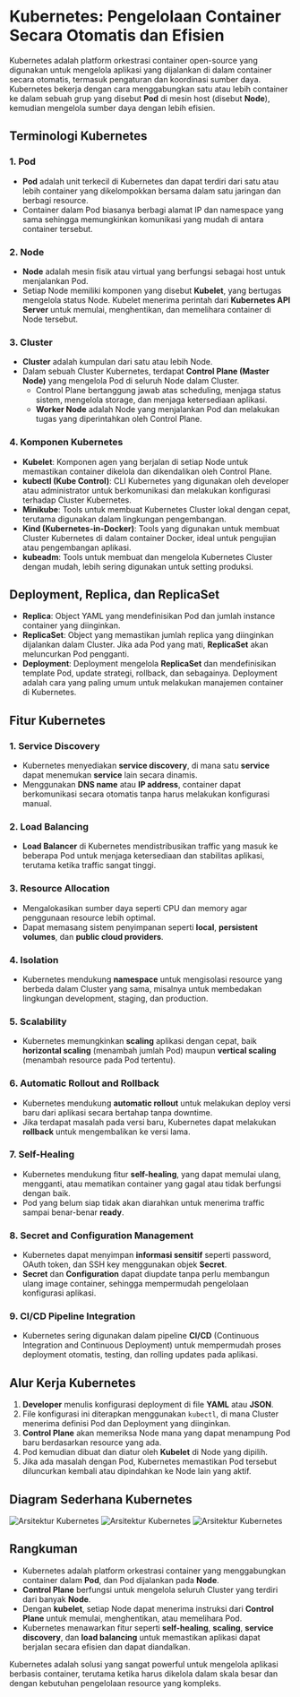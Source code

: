 # Kubernetes: Pengelolaan Container Secara Otomatis dan Efisien

Kubernetes adalah platform orkestrasi container open-source yang digunakan untuk mengelola aplikasi yang dijalankan di dalam container secara otomatis, termasuk pengaturan dan koordinasi sumber daya. Kubernetes bekerja dengan cara menggabungkan satu atau lebih container ke dalam sebuah grup yang disebut **Pod** di mesin host (disebut **Node**), kemudian mengelola sumber daya dengan lebih efisien.

## Terminologi Kubernetes

### 1. Pod
- **Pod** adalah unit terkecil di Kubernetes dan dapat terdiri dari satu atau lebih container yang dikelompokkan bersama dalam satu jaringan dan berbagi resource.
- Container dalam Pod biasanya berbagi alamat IP dan namespace yang sama sehingga memungkinkan komunikasi yang mudah di antara container tersebut.

### 2. Node
- **Node** adalah mesin fisik atau virtual yang berfungsi sebagai host untuk menjalankan Pod.
- Setiap Node memiliki komponen yang disebut **Kubelet**, yang bertugas mengelola status Node. Kubelet menerima perintah dari **Kubernetes API Server** untuk memulai, menghentikan, dan memelihara container di Node tersebut.

### 3. Cluster
- **Cluster** adalah kumpulan dari satu atau lebih Node.
- Dalam sebuah Cluster Kubernetes, terdapat **Control Plane (Master Node)** yang mengelola Pod di seluruh Node dalam Cluster.
  - Control Plane bertanggung jawab atas scheduling, menjaga status sistem, mengelola storage, dan menjaga ketersediaan aplikasi.
  - **Worker Node** adalah Node yang menjalankan Pod dan melakukan tugas yang diperintahkan oleh Control Plane.

### 4. Komponen Kubernetes
- **Kubelet**: Komponen agen yang berjalan di setiap Node untuk memastikan container dikelola dan dikendalikan oleh Control Plane.
- **kubectl (Kube Control)**: CLI Kubernetes yang digunakan oleh developer atau administrator untuk berkomunikasi dan melakukan konfigurasi terhadap Cluster Kubernetes.
- **Minikube**: Tools untuk membuat Kubernetes Cluster lokal dengan cepat, terutama digunakan dalam lingkungan pengembangan.
- **Kind (Kubernetes-in-Docker)**: Tools yang digunakan untuk membuat Cluster Kubernetes di dalam container Docker, ideal untuk pengujian atau pengembangan aplikasi.
- **kubeadm**: Tools untuk membuat dan mengelola Kubernetes Cluster dengan mudah, lebih sering digunakan untuk setting produksi.

## Deployment, Replica, dan ReplicaSet
- **Replica**: Object YAML yang mendefinisikan Pod dan jumlah instance container yang diinginkan.
- **ReplicaSet**: Object yang memastikan jumlah replica yang diinginkan dijalankan dalam Cluster. Jika ada Pod yang mati, **ReplicaSet** akan meluncurkan Pod pengganti.
- **Deployment**: Deployment mengelola **ReplicaSet** dan mendefinisikan template Pod, update strategi, rollback, dan sebagainya. Deployment adalah cara yang paling umum untuk melakukan manajemen container di Kubernetes.

## Fitur Kubernetes

### 1. Service Discovery
- Kubernetes menyediakan **service discovery**, di mana satu **service** dapat menemukan **service** lain secara dinamis.
- Menggunakan **DNS name** atau **IP address**, container dapat berkomunikasi secara otomatis tanpa harus melakukan konfigurasi manual.

### 2. Load Balancing
- **Load Balancer** di Kubernetes mendistribusikan traffic yang masuk ke beberapa Pod untuk menjaga ketersediaan dan stabilitas aplikasi, terutama ketika traffic sangat tinggi.

### 3. Resource Allocation
- Mengalokasikan sumber daya seperti CPU dan memory agar penggunaan resource lebih optimal.
- Dapat memasang sistem penyimpanan seperti **local**, **persistent volumes**, dan **public cloud providers**.

### 4. Isolation
- Kubernetes mendukung **namespace** untuk mengisolasi resource yang berbeda dalam Cluster yang sama, misalnya untuk membedakan lingkungan development, staging, dan production.

### 5. Scalability
- Kubernetes memungkinkan **scaling** aplikasi dengan cepat, baik **horizontal scaling** (menambah jumlah Pod) maupun **vertical scaling** (menambah resource pada Pod tertentu).

### 6. Automatic Rollout and Rollback
- Kubernetes mendukung **automatic rollout** untuk melakukan deploy versi baru dari aplikasi secara bertahap tanpa downtime.
- Jika terdapat masalah pada versi baru, Kubernetes dapat melakukan **rollback** untuk mengembalikan ke versi lama.

### 7. Self-Healing
- Kubernetes mendukung fitur **self-healing**, yang dapat memulai ulang, mengganti, atau mematikan container yang gagal atau tidak berfungsi dengan baik.
- Pod yang belum siap tidak akan diarahkan untuk menerima traffic sampai benar-benar **ready**.

### 8. Secret and Configuration Management
- Kubernetes dapat menyimpan **informasi sensitif** seperti password, OAuth token, dan SSH key menggunakan objek **Secret**.
- **Secret** dan **Configuration** dapat diupdate tanpa perlu membangun ulang image container, sehingga mempermudah pengelolaan konfigurasi aplikasi.

### 9. CI/CD Pipeline Integration
- Kubernetes sering digunakan dalam pipeline **CI/CD** (Continuous Integration and Continuous Deployment) untuk mempermudah proses deployment otomatis, testing, dan rolling updates pada aplikasi.

## Alur Kerja Kubernetes

1. **Developer** menulis konfigurasi deployment di file **YAML** atau **JSON**.
2. File konfigurasi ini diterapkan menggunakan `kubectl`, di mana Cluster menerima definisi Pod dan Deployment yang diinginkan.
3. **Control Plane** akan memeriksa Node mana yang dapat menampung Pod baru berdasarkan resource yang ada.
4. Pod kemudian dibuat dan diatur oleh **Kubelet** di Node yang dipilih.
5. Jika ada masalah dengan Pod, Kubernetes memastikan Pod tersebut diluncurkan kembali atau dipindahkan ke Node lain yang aktif.

## Diagram Sederhana Kubernetes
![Arsitektur Kubernetes](img/arsitektur_Kubernetes.png)
![Arsitektur Kubernetes](img/control_plane.png)
![Arsitektur Kubernetes](img/komponen_node_worker.png)

## Rangkuman
- Kubernetes adalah platform orkestrasi container yang menggabungkan container dalam **Pod**, dan Pod dijalankan pada **Node**.
- **Control Plane** berfungsi untuk mengelola seluruh Cluster yang terdiri dari banyak **Node**.
- Dengan **kubelet**, setiap Node dapat menerima instruksi dari **Control Plane** untuk memulai, menghentikan, atau memelihara Pod.
- Kubernetes menawarkan fitur seperti **self-healing**, **scaling**, **service discovery**, dan **load balancing** untuk memastikan aplikasi dapat berjalan secara efisien dan dapat diandalkan.

Kubernetes adalah solusi yang sangat powerful untuk mengelola aplikasi berbasis container, terutama ketika harus dikelola dalam skala besar dan dengan kebutuhan pengelolaan resource yang kompleks.
